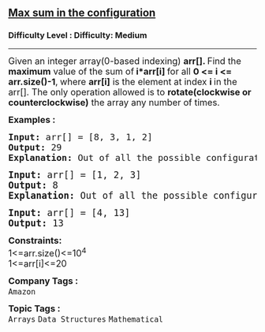 <h2><a href="https://www.geeksforgeeks.org/problems/max-sum-in-the-configuration/1?itm_source=geeksforgeeks&itm_medium=article&itm_campaign=practice_card">Max sum in the configuration</a></h2><h3>Difficulty Level : Difficulty: Medium</h3><hr><div class="problems_problem_content__Xm_eO"><p><span style="font-size: 18px;">Given an integer array(0-based indexing) <strong>arr[]</strong><strong>. </strong>Find&nbsp;the <strong>maximum</strong> value of the sum of<strong> i*arr[i] </strong>for all <strong>0 &lt;= i &lt;= arr.size()-1</strong>,<strong>&nbsp;</strong>where&nbsp;<strong>arr</strong><strong>[i]</strong> is the element at index <strong>i </strong>in the arr[]. The only operation allowed is to <strong>rotate(clockwise or counterclockwise)</strong> the array any number of times.</span></p>
<p><span style="font-size: 18px;"><strong>Examples :</strong></span></p>
<pre><span style="font-size: 18px;"><strong>Input: </strong>arr[] = [8, 3, 1, 2]
<strong>Output: </strong>29<strong>
Explanation: </strong>Out of all the possible configurations by rotating the elements: arr[] = [3, 1, 2, 8] here (3*0) + (1*1) + (2*2) + (8*3) sum is maximum i.e. 29.<br></span></pre>
<pre><span style="font-size: 14pt;"><strong>Input: </strong>arr[] = [1, 2, 3]
<strong>Output: </strong>8<strong>
Explanation: </strong>Out of all the possible configurations by rotating the elements: arr[] = [1, 2, 3] here (1*0) + (2*1) + (3*2) sum is maximum i.e. 8.</span></pre>
<pre><span style="font-size: 14pt;"><strong>Input: </strong>arr[] = [4, 13]
<strong>Output: </strong>13</span></pre>
<p><span style="font-size: 18px;"><strong>Constraints:</strong><br>1&lt;=arr.size()&lt;=10<sup>4</sup><br>1&lt;=arr[i]&lt;=20</span></p></div><p><span style=font-size:18px><strong>Company Tags : </strong><br><code>Amazon</code>&nbsp;<br><p><span style=font-size:18px><strong>Topic Tags : </strong><br><code>Arrays</code>&nbsp;<code>Data Structures</code>&nbsp;<code>Mathematical</code>&nbsp;